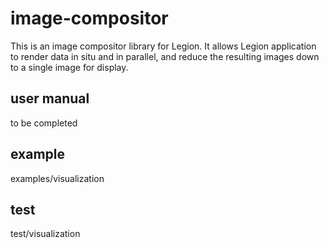 # image-compositor
This is an image compositor library for Legion.  It allows Legion application to render data in situ and in parallel, and reduce the resulting images down to a single image for display.

## user manual

to be completed

## example

examples/visualization

## test

test/visualization

